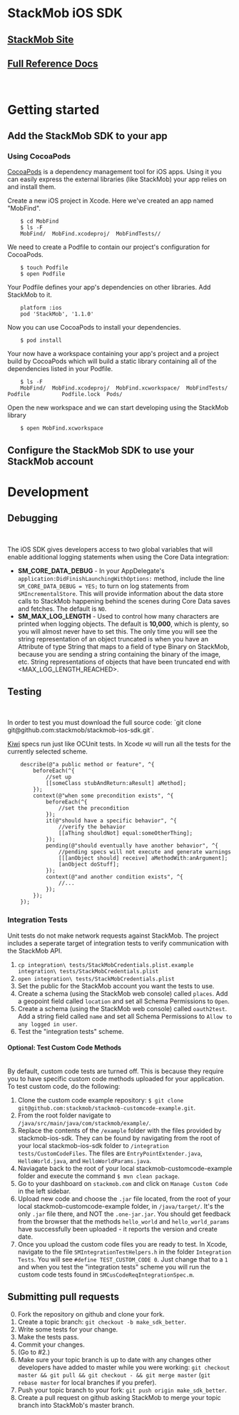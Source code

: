 StackMob iOS SDK
================

## [StackMob Site](https://www.stackmob.com)

## [Full Reference Docs](http://stackmob.github.com/stackmob-ios-sdk/index.html)

<br/>

# Getting started

## Add the StackMob SDK to your app

### Using CocoaPods

[CocoaPods](https://github.com/CocoaPods/CocoaPods) is a dependency management tool for iOS apps. Using it you can easily express the external libraries (like StackMob) your app relies on and install them.

Create a new iOS project in Xcode. Here we've created an app named "MobFind".

		$ cd MobFind
		$ ls -F
		MobFind/  MobFind.xcodeproj/  MobFindTests//

We need to create a Podfile to contain our project's configuration for CocoaPods.

		$ touch Podfile
		$ open Podfile 

Your Podfile defines your app's dependencies on other libraries. Add StackMob to it.

		platform :ios
		pod 'StackMob', '1.1.0'

Now you can use CocoaPods to install your dependencies.

		$ pod install
				
Your now have a workspace containing your app's project and a project build by CocoaPods which will build a static library containing all of the dependencies listed in your Podfile.
		
		$ ls -F 
		MobFind/  MobFind.xcodeproj/  MobFind.xcworkspace/  MobFindTests/  Podfile  		Podfile.lock  Pods/
		
Open the new workspace and we can start developing using the StackMob library

		$ open MobFind.xcworkspace

## Configure the StackMob SDK to use your StackMob account

# Development

## Debugging
<br/>

<p>The iOS SDK gives developers access to two global variables that will enable additional logging statements when using the Core Data integration:</p>

* **SM_CORE_DATA_DEBUG** - In your AppDelegate's `application:DidFinishLaunchingWithOptions:` method, include the line `SM_CORE_DATA_DEBUG = YES;` to turn on log statements from `SMIncrementalStore`. This will provide information about the data store calls to StackMob happening behind the scenes during Core Data saves and fetches. The default is `NO`.
* **SM_MAX_LOG_LENGTH** - Used to control how many characters are printed when logging objects. The default is **10,000**, which is plenty, so you will almost never have to set this.  The only time you will see the string representation of an object truncated is when you have an Attribute of type String that maps to a field of type Binary on StackMob, because you are sending a string containing the binary of the image, etc. String representations of objects that have been truncated end with \<MAX\_LOG\_LENGTH\_REACHED\>.   


## Testing

<br/>
<p>In order to test you must download the full source code: `git clone git@github.com:stackmob/stackmob-ios-sdk.git`.</p>


[Kiwi](https://github.com/allending/Kiwi) specs run just like OCUnit tests. In Xcode `⌘U` will run all the tests for the currently selected scheme.

		describe(@"a public method or feature", ^{
			beforeEach(^{
				//set up
				[[someClass stubAndReturn:aResult] aMethod];
			});
			context(@"when some precondition exists", ^{
				beforeEach(^{
					//set the precondition
				});
				it(@"should have a specific behavior", ^{
					//verify the behavior
					[[aThing shouldNot] equal:someOtherThing];
				});
			    pending(@"should eventually have another behavior", ^{
			    	//pending specs will not execute and generate warnings
			    	[[[anObject should] receive] aMethodWith:anArgument];
			    	[anObject doStuff];
			    });
			    context(@"and another condition exists", ^{
			    	//...
			    });
			});
		});
		
### Integration Tests

Unit tests do not make network requests against StackMob. The project includes a seperate target of integration tests to verify communication with the StackMob API.

1. `cp integration\ tests/StackMobCredentials.plist.example integration\ tests/StackMobCredentials.plist`
2. `open integration\ tests/StackMobCredentials.plist`
3. Set the public for the StackMob account you want the tests to use.
4. Create a schema (using the StackMob web console) called `places`. Add
   a geopoint field called `location` and set all Schema Permissions to `Open`.
5. Create a schema (using the StackMob web console) called `oauth2test`. Add a string field called `name` and set all Schema Permissions to `Allow to any logged in user`.
6. Test the "integration tests" scheme.

#### Optional: Test Custom Code Methods
<br/>
By default, custom code tests are turned off.  This is because they require you to have specific custom code methods uploaded for your application. To test custom code, do the following:

1. Clone the custom code example repository: `$ git clone git@github.com:stackmob/stackmob-customcode-example.git`.
2. From the root folder navigate to `/java/src/main/java/com/stackmob/example/`.
3. Replace the contents of the `/example` folder with the files provided by stackmob-ios-sdk.  They can be found by navigating from the root of your local stackmob-ios-sdk folder to `/integration tests/CustomCodeFiles`.  The files are `EntryPointExtender.java`, `HelloWorld.java`, and `HelloWorldParams.java`.
4. Naviagate back to the root of your local stackmob-customcode-example folder and execute the command `$ mvn clean package`.
5. Go to your dashboard on `stackmob.com` and click on `Manage Custom Code` in the left sidebar.
6. Upload new code and choose the `.jar` file located, from the root of your local stackmob-customcode-example folder, in `/java/target/`.  It's the only `.jar` file there, and NOT the `.one-jar.jar`.  You should get feedback from the browser that the methods `hello_world` and `hello_world_params` have successfully been uploaded - it reports the version and create date.
7. Once you upload the custom code files you are ready to test.  In Xcode, navigate to the file `SMIntegrationTestHelpers.h` in the folder `Integration Tests`.  You will see `#define TEST_CUSTOM_CODE 0`.  Just change that to a `1` and when you test the "integration tests" scheme you will run the custom code tests found in `SMCusCodeReqIntegrationSpec.m`.



## Submitting pull requests

0. Fork the repository on github and clone your fork.
1. Create a topic branch: `git checkout -b make_sdk_better`.
2. Write some tests for your change.
3. Make the tests pass.
4. Commit your changes.
5. (Go to #2.)
6. Make sure your topic branch is up to date with any changes other developers have added to master while you were working: `git checkout master && git pull && git checkout - && git merge master` (`git rebase master` for local branches if you prefer).
7. Push your topic branch to your fork: `git push origin make_sdk_better`.
8. Create a pull request on github asking StackMob to merge your topic branch into StackMob's master branch.
